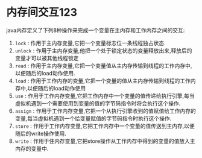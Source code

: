 # 内存间交互123

java内存定义了下列8种操作来完成一个变量在主内存和工作内存之间的交互:

1. `lock` : 作用于主内存变量,它把一个变量标志位一条线程独占状态.
2. `unlock` : 作用于主内存变量,他把一个处于锁定状态的变量释放出来,释放后的变量才可以被其他线程锁定
3. `read` : 作用于主内存变量,它把一个变量值从主内存传输到线程的工作内存中,以便随后的load动作使用.
4. `load` : 作用于工作内存的变量,它把一个变量的值从主内存传输到线程的工作内存中,以便随后的load动作使用
5. `use` : 作用于工作内存变量,它把工作内存中一个变量的值传递给执行引擎,每当虚拟机遇到一个需要使用到变量的值的字节码指令时将会执行这个操作.
6. `assign` : 作用于工作内存变量,它把一个从执行引擎收到的值赋值给工作内存的变量,每当虚拟机遇到一个给变量赋值的字节码指令时执行这个操作.
7. `store` : 作用于工作内存变量,它把工作内存中一个变量的值传送到主内存,以便随后的write操作使用.
8. `write` : 作用于住内存变量,它把store操作从工作内存中得到的变量的值放入主内存的变量中.




